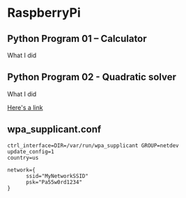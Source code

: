 # RaspberryPi

## Python Program 01 – Calculator

What I did

## Python Program 02 - Quadratic solver

What I did

<a href="https://google.com" target="_blank">Here's a link</a>

## wpa_supplicant.conf

```
ctrl_interface=DIR=/var/run/wpa_supplicant GROUP=netdev
update_config=1
country=us

network={
      ssid="MyNetworkSSID"
      psk="Pa55w0rd1234"
}
```
